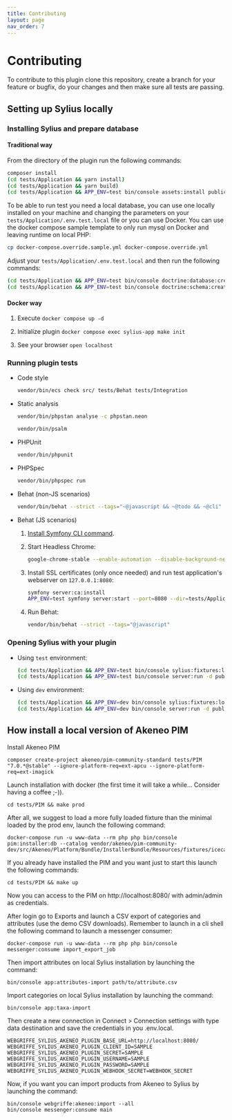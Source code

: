 ```yaml
---
title: Contributing
layout: page
nav_order: 7
---
```


# Contributing

To contribute to this plugin clone this repository, create a branch for your feature or bugfix, do your changes and then
make sure all tests are passing.

## Setting up Sylius locally

### Installing Sylius and prepare database

#### Traditional way

From the directory of the plugin run the following commands:

```bash
composer install
(cd tests/Application && yarn install)
(cd tests/Application && yarn build)
(cd tests/Application && APP_ENV=test bin/console assets:install public)
```

To be able to run test you need a local database, you can use one locally installed on your machine 
and changing the parameters on your `tests/Application/.env.test.local` file or you can use Docker.
You can use the docker compose sample template to only run mysql on Docker and leaving runtime on local PHP:
    
```bash
cp docker-compose.override.sample.yml docker-compose.override.yml
```

Adjust your `tests/Application/.env.test.local` and then run the following commands:

```bash
(cd tests/Application && APP_ENV=test bin/console doctrine:database:create)
(cd tests/Application && APP_ENV=test bin/console doctrine:schema:create)
```

#### Docker way

1. Execute `docker compose up -d`

2. Initialize plugin `docker compose exec sylius-app make init`

3. See your browser `open localhost`

### Running plugin tests

- Code style
  
    ```bash
    vendor/bin/ecs check src/ tests/Behat tests/Integration
    ```

- Static analysis
  
    ```bash
    vendor/bin/phpstan analyse -c phpstan.neon
    ```
  
    ```bash
    vendor/bin/psalm
    ```

- PHPUnit
  
    ```bash
    vendor/bin/phpunit
    ```

- PHPSpec
  
  ```bash
  vendor/bin/phpspec run
  ```

- Behat (non-JS scenarios)
  
  ```bash
  vendor/bin/behat --strict --tags="~@javascript && ~@todo && ~@cli"
  ```

- Behat (JS scenarios)
    
    1. [Install Symfony CLI command](https://symfony.com/download).

    2. Start Headless Chrome:

        ```bash
        google-chrome-stable --enable-automation --disable-background-networking --no-default-browser-check --no-first-run --disable-popup-blocking --disable-default-apps --allow-insecure-localhost --disable-translate --disable-extensions --no-sandbox --enable-features=Metal --headless --remote-debugging-port=9222 --window-size=2880,1800 --proxy-server='direct://' --proxy-bypass-list='*' http://127.0.0.1
        ```

    3. Install SSL certificates (only once needed) and run test application's webserver on `127.0.0.1:8080`:

        ```bash
        symfony server:ca:install
        APP_ENV=test symfony server:start --port=8080 --dir=tests/Application/public --daemon
        ```

    4. Run Behat:

        ```bash
        vendor/bin/behat --strict --tags="@javascript"
        ```

### Opening Sylius with your plugin

- Using `test` environment:

    ```bash
    (cd tests/Application && APP_ENV=test bin/console sylius:fixtures:load)
    (cd tests/Application && APP_ENV=test bin/console server:run -d public)
    ```

- Using `dev` environment:
  
    ```bash
    (cd tests/Application && APP_ENV=dev bin/console sylius:fixtures:load)
    (cd tests/Application && APP_ENV=dev bin/console server:run -d public)
    ```

## How install a local version of Akeneo PIM

Install Akeneo PIM 

```shell
composer create-project akeneo/pim-community-standard tests/PIM "7.0.*@stable" --ignore-platform-req=ext-apcu --ignore-platform-req=ext-imagick
```

Launch installation with docker (the first time it will take a while... Consider having a coffee ;-)).

```shell
cd tests/PIM && make prod
```
After all, we suggest to load a more fully loaded fixture than the minimal loaded by the prod env, launch the following command:
    
```shell
docker-compose run -u www-data --rm php php bin/console pim:installer:db --catalog vendor/akeneo/pim-community-dev/src/Akeneo/Platform/Bundle/InstallerBundle/Resources/fixtures/icecat_demo_dev
```

If you already have installed the PIM and you want just to start this launch the following commands:

```shell
cd tests/PIM && make up
```

Now you can access to the PIM on http://localhost:8080/ with admin/admin as credentials.

After login go to Exports and launch a CSV export of categories and attributes (use the demo CSV downloads).
Remember to launch in a cli shell the following command to launch a messenger consumer:

```shell
docker-compose run -u www-data --rm php php bin/console messenger:consume import_export_job
```
Then import attributes on local Sylius installation by launching the command:
    
```shell
bin/console app:attributes-import path/to/attribute.csv
```

Import categories on local Sylius installation by launching the command:

```shell
bin/console app:taxa-import 
```

Then create a new connection in Connect > Connection settings with type data destination and save the credentials in you .env.local.

```dotenv
WEBGRIFFE_SYLIUS_AKENEO_PLUGIN_BASE_URL=http://localhost:8080/
WEBGRIFFE_SYLIUS_AKENEO_PLUGIN_CLIENT_ID=SAMPLE
WEBGRIFFE_SYLIUS_AKENEO_PLUGIN_SECRET=SAMPLE
WEBGRIFFE_SYLIUS_AKENEO_PLUGIN_USERNAME=SAMPLE
WEBGRIFFE_SYLIUS_AKENEO_PLUGIN_PASSWORD=SAMPLE
WEBGRIFFE_SYLIUS_AKENEO_PLUGIN_WEBHOOK_SECRET=WEBHOOK_SECRET
```

Now, if you want you can import products from Akeneo to Sylius by launching the command:

```shell
bin/console webgriffe:akeneo:import --all
bin/console messenger:consume main
```
